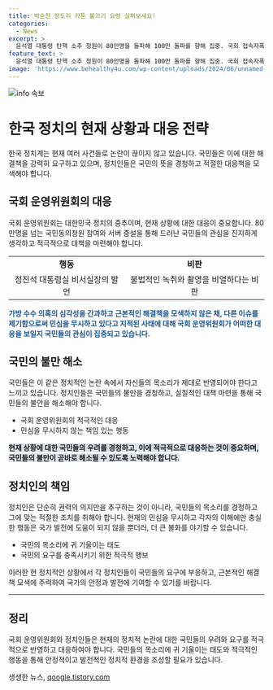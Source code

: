 ```yaml
---
title: 박순찬 장도리 카툰 불끄기 요령 살펴보세요!
categories:
  - News
excerpt: >
  윤석열 대통령 탄핵 소추 청원이 80만명을 돌파해 100만 돌파를 향해 집중. 국회 접속자폭주로 서버 증설 사태까지. 정진석 대통령실 비서실장, 김건희 여사의 가방 수수 의혹 저급한 녹취와 촬영으로 조작 비판. 민심에 부채질하며 정권의 의중만 읽는 정치인은 불행한 결과 초래
feature_text: >
  윤석열 대통령 탄핵 소추 청원이 80만명을 돌파해 100만 돌파를 향해 집중. 국회 접속자폭주로 서버 증설 사태까지. 정진석 대통령실 비서실장, 김건희 여사의 가방 수수 의혹 저급한 녹취와 촬영으로 조작 비판. 민심에 부채질하며 정권의 의중만 읽는 정치인은 불행한 결과 초래
image: 'https://www.behealthy4u.com/wp-content/uploads/2024/06/unnamed-file.png'
---
```


<p><img src="https://www.behealthy4u.com/wp-content/uploads/2024/06/unnamed-file.png" alt="info 속보" /></p>

<h1>한국 정치의 현재 상황과 대응 전략</h1>

<p data-ke-size="size16">한국 정치계는 현재 여러 사건들로 논란이 끊이지 않고 있습니다. 국민들은 이에 대한 해결책을 강력히 요구하고 있으며, 정치인들은 국민의 뜻을 경청하고 적절한 대응책을 모색해야 합니다.</p>

<h2 data-ke-size="size26">국회 운영위원회의 대응</h2>

<p data-ke-size="size16">국회 운영위원회는 대한민국 정치의 중추이며, 현재 상황에 대한 대응이 중요합니다. 80만명을 넘는 국민동의청원 참여와 서버 증설을 통해 드러난 국민들의 관심을 진지하게 생각하고 적극적으로 대책을 마련해야 합니다.</p>

<table>
  <tr>
    <td style="text-align: center; height: 17px;"><b>행동</b></td>
    <td style="text-align: center; height: 17px;"><b>비판</b></td>
  </tr>
  <tr>
    <td style="text-align: center; height: 17px;">정진석 대통령실 비서실장의 발언</td>
    <td style="text-align: center; height: 17px;">불법적인 녹취와 촬영을 비열하다는 비판</td>
  </tr>
</table>

<p data-ke-size="size16"><b><span style="color: #1a5490;">가방 수수 의혹의 심각성을 간과하고 근본적인 해결책을 모색하지 않은 채, 다른 이슈를 제기함으로써 민심을 무시하고 있다고 지적된 사태에 대해 국회 운영위원회가 어떠한 대응을 보일지 국민들의 관심이 집중되고 있습니다.</span></b></p>

<h2 data-ke-size="size26">국민의 불만 해소</h2>

<p data-ke-size="size16">국민들은 이 같은 정치적인 논란 속에서 자신들의 목소리가 제대로 반영되어야 한다고 느끼고 있습니다. 정치인들은 국민들의 불만을 경청하고, 실질적인 대책 마련을 통해 국민들의 불안을 해소해야 합니다.</p>

<ul>
  <li>국회 운영위원회의 적극적인 대응</li>
  <li>민심을 무시하지 않는 책임 있는 행동</li>
</ul>

<p data-ke-size="size16"><b><span style="background-color: #21538527;">현재 상황에 대한 국민들의 우려를 경청하고, 이에 적극적으로 대응하는 것이 중요하며, 국민들의 불만이 곧바로 해소될 수 있도록 노력해야 합니다.</span></b></p>

<h2 data-ke-size="size26">정치인의 책임</h2>

<p data-ke-size="size16">정치인은 단순히 권력의 의지만을 추구하는 것이 아니라, 국민들의 목소리를 경청하고 그에 맞는 적절한 조치를 취해야 합니다. 현재의 민심을 무시하고 각자의 이해에만 충실한 행동은 국가 발전에 도움이 되지 않을 뿐더러, 더 큰 불화를 야기할 수 있습니다.</p>

<ul>
  <li>국민의 목소리에 귀 기울이는 태도</li>
  <li>국민의 요구를 충족시키기 위한 적극적 행보</li>
</ul>

<p data-ke-size="size16">이러한 현 정치적인 상황에서 각 정치인들이 국민들의 요구에 부응하고, 근본적인 해결책 모색에 주력하여 국가의 안정과 발전에 기여할 수 있기를 바랍니다.</p>

<hr>

<h2 data-ke-size="size26">정리</h2>

<p data-ke-size="size16">국회 운영위원회와 정치인들은 현재의 정치적 논란에 대한 국민들의 우려와 요구를 적극적으로 반영하고 대응하여야 합니다. 국민들의 목소리에 귀 기울이는 태도와 적극적인 행동을 통해 안정적이고 발전적인 정치적 환경을 조성할 필요가 있습니다.</p>
생생한 뉴스, <a href="https://qoogle.tistory.com" rel="dofollow">qoogle.tistory.com</a>


